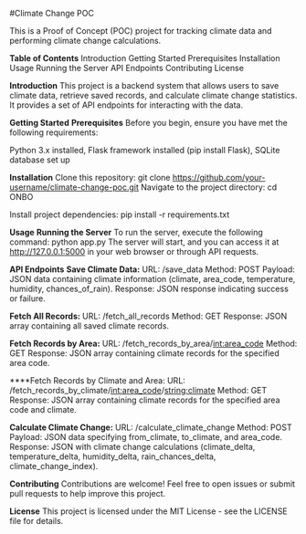 #Climate Change POC

This is a Proof of Concept (POC) project for tracking climate data and performing climate change calculations.

**Table of Contents**
Introduction
Getting Started
Prerequisites
Installation
Usage
Running the Server
API Endpoints
Contributing
License

**Introduction**
This project is a backend system that allows users to save climate data, retrieve saved records, and calculate climate change statistics. It provides a set of API endpoints for interacting with the data.

**Getting Started**
**Prerequisites**
Before you begin, ensure you have met the following requirements:

Python 3.x installed,
Flask framework installed (pip install Flask),
SQLite database set up

**Installation**
Clone this repository: git clone https://github.com/your-username/climate-change-poc.git
Navigate to the project directory: cd ONBO

Install project dependencies: pip install -r requirements.txt

**Usage**
**Running the Server**
To run the server, execute the following command: python app.py
The server will start, and you can access it at http://127.0.0.1:5000 in your web browser or through API requests.
  
**API Endpoints**
**Save Climate Data:**
URL: /save_data
Method: POST
Payload: JSON data containing climate information (climate, area_code, temperature, humidity, chances_of_rain).
Response: JSON response indicating success or failure.

**Fetch All Records:**
URL: /fetch_all_records
Method: GET
Response: JSON array containing all saved climate records.

**Fetch Records by Area:**
URL: /fetch_records_by_area/<int:area_code>
Method: GET
Response: JSON array containing climate records for the specified area code.

****Fetch Records by Climate and Area:
URL: /fetch_records_by_climate/<int:area_code>/<string:climate>
Method: GET
Response: JSON array containing climate records for the specified area code and climate.

**Calculate Climate Change:**
URL: /calculate_climate_change
Method: POST
Payload: JSON data specifying from_climate, to_climate, and area_code.
Response: JSON with climate change calculations (climate_delta, temperature_delta, humidity_delta, rain_chances_delta, climate_change_index).

**Contributing**
Contributions are welcome! Feel free to open issues or submit pull requests to help improve this project.

**License**
This project is licensed under the MIT License - see the LICENSE file for details.

